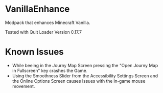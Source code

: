 # VanillaEnhance
Modpack that enhances Minecraft Vanilla.

Tested with Quit Loader Version 0.17.7

# Known Issues
- While beeing in the Journy Map Screen pressing the "Open Journy Map in Fullscreen" key crashes the Game.
- Using the Smoothness Slider from the Accessibility Settings Screen and the Online Options Screen causes Issues with the in-game mouse movement.
